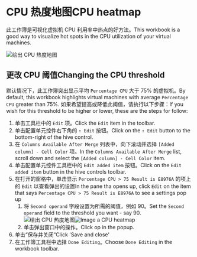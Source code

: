 # <a name="cpu-heatmap"></a><span data-ttu-id="336f8-101">CPU 热度地图</span><span class="sxs-lookup"><span data-stu-id="336f8-101">CPU heatmap</span></span>

<span data-ttu-id="336f8-102">此工作簿是可视化虚拟机 CPU 利用率中热点的好方法。</span><span class="sxs-lookup"><span data-stu-id="336f8-102">This workbook is a good way to visualize hot spots in the CPU utilization of your virtual machines.</span></span>

![绘出 CPU 热度地图](cpu-heatmap.png)

## <a name="changing-the-cpu-threshold"></a><span data-ttu-id="336f8-104">更改 CPU 阈值</span><span class="sxs-lookup"><span data-stu-id="336f8-104">Changing the CPU threshold</span></span>
<span data-ttu-id="336f8-105">默认情况下，此工作簿突出显示平均 `Percentage CPU` 大于 75% 的虚拟机。</span><span class="sxs-lookup"><span data-stu-id="336f8-105">By default, this workbook highlights virtual machines with average `Percentage CPU` greater than 75%.</span></span> <span data-ttu-id="336f8-106">如果希望提高或降低此阈值，请执行以下步骤：</span><span class="sxs-lookup"><span data-stu-id="336f8-106">If you wish for this threshold to be higher or lower, these are the steps for follow:</span></span>

1. <span data-ttu-id="336f8-107">单击工具栏中的 `Edit` 项。</span><span class="sxs-lookup"><span data-stu-id="336f8-107">Click the `Edit` item in the toolbar.</span></span>
2. <span data-ttu-id="336f8-108">单击配置单元控件右下角的 `↑ Edit` 按钮。</span><span class="sxs-lookup"><span data-stu-id="336f8-108">Click on the `↑ Edit` button to the bottom-right of the hive control.</span></span>
3. <span data-ttu-id="336f8-109">在 `Columns Available After Merge` 列表中，向下滚动并选择 `[Added column] - Cell Color` 项。</span><span class="sxs-lookup"><span data-stu-id="336f8-109">In the `Columns Available After Merge` list, scroll down and select the `[Added column] - Cell Color` item.</span></span>
4. <span data-ttu-id="336f8-110">单击配置单元控件工具栏中的 `Edit added item` 按钮。</span><span class="sxs-lookup"><span data-stu-id="336f8-110">Click on the `Edit added item` button in the hive controls toolbar.</span></span>
5. <span data-ttu-id="336f8-111">在打开的窗格中，单击显示 `Percentage CPU > 75 Result is E8976A` 的项上的 `Edit` 以查看弹出的设置</span><span class="sxs-lookup"><span data-stu-id="336f8-111">In the pane tha opens up, click `Edit` on the item that says `Percentage CPU > 75 Result is E8976A` to see a settings pop up</span></span>
    1. <span data-ttu-id="336f8-112">将 `Second operand` 字段设置为所需的阈值，例如 90。</span><span class="sxs-lookup"><span data-stu-id="336f8-112">Set the `Second operand` field to the threshold you want - say 90.</span></span>
        <span data-ttu-id="336f8-113">![绘出 CPU 热度地图](cpu-heatmap-column-settings.png)</span><span class="sxs-lookup"><span data-stu-id="336f8-113">![Image a CPU heatmap](cpu-heatmap-column-settings.png)</span></span>
    2. <span data-ttu-id="336f8-114">单击弹出窗口中的操作。</span><span class="sxs-lookup"><span data-stu-id="336f8-114">Click op in the popup.</span></span>
6. <span data-ttu-id="336f8-115">单击“保存并关闭”</span><span class="sxs-lookup"><span data-stu-id="336f8-115">Click 'Save and close'</span></span>
7. <span data-ttu-id="336f8-116">在工作簿工具栏中选择 `Done Editing`。</span><span class="sxs-lookup"><span data-stu-id="336f8-116">Choose `Done Editing` in the workbook toolbar.</span></span>
